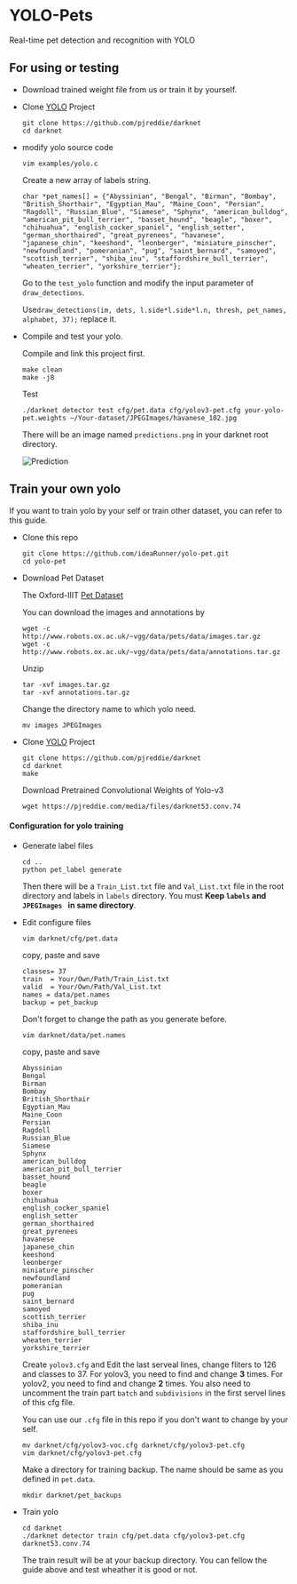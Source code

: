 # YOLO-Pets
Real-time pet detection and recognition with YOLO

## For using or testing

- Download trained weight file from us or train it by yourself.
- Clone [YOLO](https://pjreddie.com/darknet/yolo/) Project

  ```
  git clone https://github.com/pjreddie/darknet 
  cd darknet 
  ```
- modify yolo source code

  ```
  vim examples/yolo.c
  ```
  Create a new array of labels string.

  ```
  char *pet_names[] = {"Abyssinian", "Bengal", "Birman", "Bombay", "British_Shorthair", "Egyptian_Mau", "Maine_Coon", "Persian", "Ragdoll", "Russian_Blue", "Siamese", "Sphynx", "american_bulldog", "american_pit_bull_terrier", "basset_hound", "beagle", "boxer", "chihuahua", "english_cocker_spaniel", "english_setter", "german_shorthaired", "great_pyrenees", "havanese", "japanese_chin", "keeshond", "leonberger", "miniature_pinscher", "newfoundland", "pomeranian", "pug", "saint_bernard", "samoyed", "scottish_terrier", "shiba_inu", "staffordshire_bull_terrier", "wheaten_terrier", "yorkshire_terrier"};
  ```
  Go to the `test_yolo` function and modify the input parameter of `draw_detections`.

  Use`draw_detections(im, dets, l.side*l.side*l.n, thresh, pet_names, alphabet, 37);` replace it.

- Compile and test your yolo.

  Compile and link this project first.
  
  ```
  make clean
  make -j8
  ```
  Test

  ```
  ./darknet detector test cfg/pet.data cfg/yolov3-pet.cfg your-yolo-pet.weights ~/Your-dataset/JPEGImages/havanese_102.jpg 
  ```
  
  There will be an image named `predictions.png` in your darknet root directory.
  
  ![Prediction](https://raw.githubusercontent.com/ideaRunner/yolo-pet/master/predictions.png?token=AVzird4-L50LvhfyirNMjBKZNZa-X2fVks5bMw3AwA%3D%3D)
  


## Train your own yolo

If you want to train yolo by your self or train other dataset, you can refer to this guide.

- Clone this repo

  ```
  git clone https://github.com/ideaRunner/yolo-pet.git
  cd yolo-pet
  ```
- Download Pet Dataset

  The Oxford-IIIT [Pet Dataset](http://www.robots.ox.ac.uk/~vgg/data/pets/)

  You can download the images and annotations by

  ```
  wget -c http://www.robots.ox.ac.uk/~vgg/data/pets/data/images.tar.gz
  wget -c http://www.robots.ox.ac.uk/~vgg/data/pets/data/annotations.tar.gz
  ```
  Unzip

  ```
  tar -xvf images.tar.gz
  tar -xvf annotations.tar.gz
  ```

  Change the directory name to which yolo need.

  ```
  mv images JPEGImages
  ```
 
- Clone [YOLO](https://pjreddie.com/darknet/yolo/) Project

  ```
  git clone https://github.com/pjreddie/darknet
  cd darknet
  make
  ```
  Download Pretrained Convolutional Weights of Yolo-v3

  `wget https://pjreddie.com/media/files/darknet53.conv.74`

#### Configuration for yolo training

- Generate label files

  ```
  cd ..
  python pet_label generate
  ```

  Then there will be a `Train_List.txt` file and `Val_List.txt` file in the root directory and labels in `labels` directory. You must **Keep `labels` and `JPEGImages ` in same directory**.


- Edit configure files

  ```
  vim darknet/cfg/pet.data
  ```
  copy, paste and save

  ```
  classes= 37
  train  = Your/Own/Path/Train_List.txt
  valid  = Your/Own/Path/Val_List.txt
  names = data/pet.names
  backup = pet_backup
  ```
  Don't forget to change the path as you generate before.

  ```
  vim darknet/data/pet.names
  ```
  copy, paste and save 
 
  ```
  Abyssinian
  Bengal
  Birman
  Bombay
  British_Shorthair
  Egyptian_Mau
  Maine_Coon
  Persian
  Ragdoll
  Russian_Blue
  Siamese
  Sphynx
  american_bulldog
  american_pit_bull_terrier
  basset_hound
  beagle
  boxer
  chihuahua
  english_cocker_spaniel
  english_setter
  german_shorthaired
  great_pyrenees
  havanese
  japanese_chin
  keeshond
  leonberger
  miniature_pinscher
  newfoundland
  pomeranian
  pug
  saint_bernard
  samoyed
  scottish_terrier
  shiba_inu
  staffordshire_bull_terrier
  wheaten_terrier
  yorkshire_terrier
  ```

  Create `yolov3.cfg` and Edit the last serveal lines, change fliters to 126 and classes to 37. For yolov3, you need to find and change **3** times. For yolov2, you need to find and change **2** times. You also need to uncomment the train part `batch` and `subdivisions` in the first servel lines of this cfg file.
  
  You can use our `.cfg` file in this repo if you don't want to change by your self.

  ```
  mv darknet/cfg/yolov3-voc.cfg darknet/cfg/yolov3-pet.cfg 
  vim darknet/cfg/yolov3-pet.cfg 
  ```

  Make a directory for training backup. The name should be same as you defined in `pet.data`.

  ```
  mkdir darknet/pet_backups
  ```

- Train yolo

  ```
  cd darknet 
  ./darknet detector train cfg/pet.data cfg/yolov3-pet.cfg  darknet53.conv.74 
  ```
  The train result will be at your backup directory. You can fellow the guide above and test wheather it is good or not.